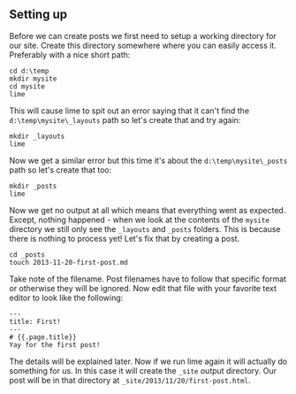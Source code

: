 ## Setting up
Before we can create posts we first need to setup a working directory for our site. Create this directory somewhere where you can easily access it. Preferably with a nice short path:

    cd d:\temp
    mkdir mysite
    cd mysite
    lime

This will cause lime to spit out an error saying that it can't find the `d:\temp\mysite\_layouts` path so let's create that and try again:

    mkdir _layouts
    lime

Now we get a similar error but this time it's about the `d:\temp\mysite\_posts` path so let's create that too:

    mkdir _posts
    lime

Now we get no output at all which means that everything went as expected. Except, nothing happened - when we look at the contents of the `mysite` directory we still only see the `_layouts` and `_posts` folders. This is because there is nothing to process yet! Let's fix that by creating a post. 

    cd _posts
    touch 2013-11-20-first-post.md

Take note of the filename. Post filenames have to follow that specific format or otherwise they will be ignored. Now edit that file with your favorite text editor to look like the following:

    ---
    title: First!
    ---
    # {{.page.title}}
    Yay for the first post!

The details will be explained later. Now if we run lime again it will actually do something for us. In this case it will create the `_site` output directory. Our post will be in that directory at `_site/2013/11/20/first-post.html`. 